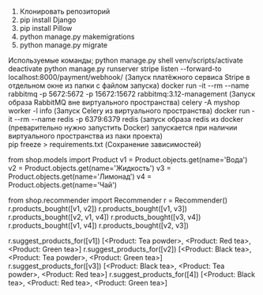 1. Клонировать репозиторий
2. pip install Django
3. pip install Pillow
4. python manage.py makemigrations
5. python manage.py migrate

Используемые команды;
python manage.py shell
venv/scripts/activate
deactivate
python manage.py runserver
stripe listen --forward-to localhost:8000/payment/webhook/ (Запуск платёжного сервиса Stripe в отдельном окне из папки с файлом запуска)
docker run -it --rm --name rabbitmq -p 5672:5672 -p 15672:15672 rabbitmq:3.12-management (Запуск образа RabbitMQ вне виртуального пространства)
celery -A myshop worker -l info (Запуск Celery из виртуального пространства)
docker run -it --rm --name redis -p 6379:6379 redis (запуск образа redis из docker (преварительно нужно запустить Docker) 
запускается при наличии виртуального пространства из паки проекта)\
pip freeze > requirements.txt (Сохранение зависимостей)

from shop.models import Product
v1 = Product.objects.get(name='Вода')
v2 = Product.objects.get(name='Жидкость')
v3 = Product.objects.get(name='Лимонад')
v4 = Product.objects.get(name='Чай')

from shop.recommender import Recommender
r = Recommender()
r.products_bought([v1, v2])
r.products_bought([v1, v3])
r.products_bought([v2, v1, v4])
r.products_bought([v3, v4])
r.products_bought([v1, v4])
r.products_bought([v2, v3])

r.suggest_products_for([v1])
[<Product: Tea powder>, <Product: Red tea>, <Product: Green tea>]
r.suggest_products_for([v2])
[<Product: Black tea>, <Product: Tea powder>, <Product: Green tea>]
r.suggest_products_for([v3])
[<Product: Black tea>, <Product: Tea powder>, <Product: Red tea>]
r.suggest_products_for([4])
[<Product: Black tea>, <Product: Red tea>, <Product: Green tea>]